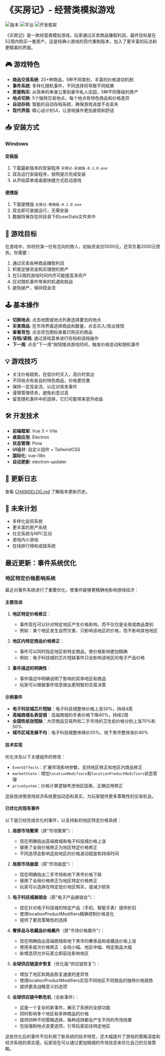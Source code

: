 # 《买房记》- 经营类模拟游戏

![版本](https://img.shields.io/badge/版本-0.1.0-blue)
![平台](https://img.shields.io/badge/平台-Windows-brightgreen)
![开发框架](https://img.shields.io/badge/框架-Vue_3_+_Electron-orange)

《买房记》是一款经营类模拟游戏，玩家通过买卖商品赚取利润，最终目标是在52周内购买一套房产。这是经典小游戏的现代重制版本，加入了更丰富的玩法和更精美的界面。

## 🎮 游戏特色

- **商品交易系统**: 20+种商品，5种不同类别，丰富的价格波动机制
- **事件系统**: 多样化随机事件，不同选择将导致不同结果
- **房屋购买**: 从简单的单身公寓到豪华私人庄园，5种不同等级的房产
- **地点切换**: 5个独特交易地点，每个地点有特色商品和价格差异
- **自动存档**: 智能的自动存档系统，确保游戏进度不会丢失
- **现代界面**: 精心设计的UI，让游戏操作更加直观和舒适

## 📥 安装方式

### Windows

#### 安装版
1. 下载最新版本的安装程序 `买房记-安装版-0.1.0.exe`
2. 双击运行安装程序，按照提示完成安装
3. 从开始菜单或桌面快捷方式启动游戏

#### 便携版
1. 下载便携版 `买房记-便携版-0.1.0.exe`
2. 双击即可直接运行，无需安装
3. 数据将保存在同目录下的userData文件夹中

## 🎯 游戏目标

在游戏中，你将扮演一位有志向的商人，初始资金仅5000元，还背负着2000元债务。你需要：

1. 通过买卖各种商品赚取利润
2. 积累足够资金购买理想的房产
3. 在52周的游戏时间内尽可能提高净资产
4. 应对随机事件带来的机遇和挑战
5. 避免破产，保持现金流

## 🕹️ 基本操作

- **切换地点**: 点击地图或地点列表选择要去的地点
- **买卖商品**: 在市场界面选择商品和数量，点击买入/卖出按钮
- **查看背包**: 点击背包图标查看已购买的商品
- **存档/读档**: 通过游戏菜单进行存档和读档操作
- **下一周**: 点击"下一周"按钮推进游戏时间，触发价格变动和随机事件

## 💡 游戏技巧

- 关注价格趋势，在低价时买入，高价时卖出
- 不同地点有各自的特色商品，价格更优惠
- 保持一定现金流，以应对突发事件
- 谨慎管理债务，避免利息过高
- 留意随机事件中的选择，它们可能带来意外收益

## 🛠️ 开发技术

- **前端框架**: Vue 3 + Vite
- **桌面应用**: Electron
- **状态管理**: Pinia
- **UI设计**: 自定义组件 + TailwindCSS
- **国际化**: vue-i18n
- **自动更新**: electron-updater

## 📝 更新日志

查看 [CHANGELOG.md](./CHANGELOG.md) 了解版本更新历史。

## 🔮 未来计划

- 多样化投资系统
- 更丰富的房产系统
- 社交系统与NPC互动
- 游戏内小游戏
- 在线排行榜和成就系统

## 最近更新：事件系统优化

### 地区特定价格影响系统

最近对事件系统进行了重要优化，使事件能够更精确地影响游戏经济：

#### 主要改进

1. **地区特定价格修正**：
   - 事件现在可以针对特定地区产生价格影响，而不仅仅是全局或商品类别
   - 例如：某个地区发生自然灾害，只影响该地区的价格，而不影响其他地区

2. **地区内特定商品价格修正**：
   - 事件可以同时指定地区和特定商品，使价格影响更加精确
   - 例如：电子科技城的芯片短缺事件只会影响该地区的电子产品价格

3. **事件描述的明确性**：
   - 事件描述中明确说明了影响的具体地区和商品
   - 玩家可以根据事件信息做出更明智的交易决策

#### 示例事件

- **电子科技城芯片短缺**：电子科技城整体价格上涨30%，持续4周
- **高端商城名表促销**：高端商城的手表价格下降40%，持续2周
- **全国性纸张短缺**：大宗商品交易所和二手市场的卫生纸价格分别上涨70%和50%
- **城市区域发展不均**：电子科技城整体降价20%，地下黑市整体涨价40%

#### 技术实现

优化涉及以下关键组件的修改：

- `EventEffects`：扩展市场影响参数，支持地区修正和地区内商品修正
- `marketState`：增加`locationModifiers`和`locationProductModifiers`状态管理
- `priceSystem`：价格计算逻辑考虑地区因素，正确应用修正

这些改进使游戏经济系统更加动态和真实，为玩家提供更多策略性的交易机会。

#### 已优化的现有事件

以下是已经完成优化的事件，以支持新的地区特定价格系统：

1. **局部市场繁荣**（原"市场繁荣"）：
   - 现在明确指出高端商城和电子科技城价格上涨
   - 替换了全局价格修正为地区特定价格修正
   - 不同选项会影响这些地区的价格波动程度和持续时间

2. **局部市场崩盘**（原"市场崩盘"）：
   - 现在明确指出二手市场和地下黑市价格下跌
   - 替换了全局价格修正为地区特定价格修正
   - 玩家可以选择在特定低价地区购买，或减少损失

3. **电子科技城展销会**（原"电子产品展销会"）：
   - 现在针对电子科技城的特定产品（手机、智能手表）提供折扣
   - 使用locationProductModifiers精确控制价格变化
   - 提供了更具策略性的选择

4. **奢侈品与收藏品价格飙升**（原"市场价格飙升"）：
   - 现在明确指出高端商城和地下黑市的奢侈品和收藏品价格上涨
   - 使用多层次价格修正：全局小幅、地区中幅、特定商品大幅
   - 新增选项允许玩家立即前往影响地区

5. **全球供应链逐步恢复**（优化版"供应链恢复"）：
   - 增加了地区和商品恢复速度的差异性
   - 使用locationProductModifiers实现不同地区不同商品的独特价格趋势
   - 提供更具战略意义的选项

6. **全球供应链中断危机**（全新事件）：
   - 这是一个复杂的新事件，展示了系统的全部功能
   - 同时影响多个地区和多种商品的价格
   - 提供四种不同策略选择，每种选择都会产生不同的市场效果
   - 包括强制地点变更选项，引导玩家前往特定地区

这些优化后的事件不仅利用了新系统的技术特性，还大幅提升了游戏的策略深度和经济系统的真实感。玩家现在可以通过更加精细的市场信息来优化自己的交易策略。
